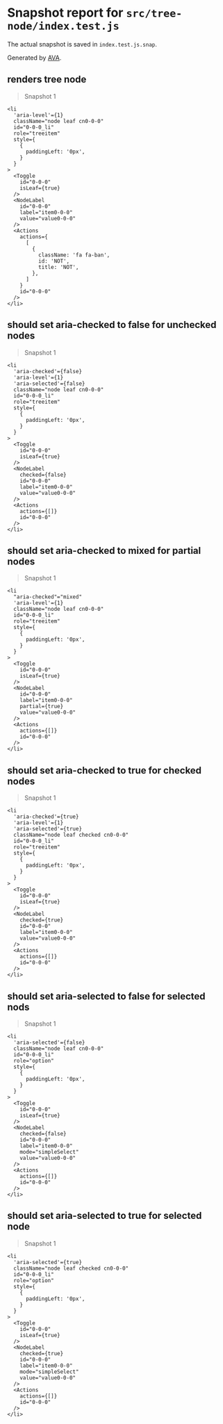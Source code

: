 # Snapshot report for `src/tree-node/index.test.js`

The actual snapshot is saved in `index.test.js.snap`.

Generated by [AVA](https://ava.li).

## renders tree node

> Snapshot 1

    <li
      'aria-level'={1}
      className="node leaf cn0-0-0"
      id="0-0-0_li"
      role="treeitem"
      style={
        {
          paddingLeft: '0px',
        }
      }
    >
      <Toggle
        id="0-0-0"
        isLeaf={true}
      />
      <NodeLabel
        id="0-0-0"
        label="item0-0-0"
        value="value0-0-0"
      />
      <Actions
        actions={
          [
            {
              className: 'fa fa-ban',
              id: 'NOT',
              title: 'NOT',
            },
          ]
        }
        id="0-0-0"
      />
    </li>

## should set aria-checked to false for unchecked nodes

> Snapshot 1

    <li
      'aria-checked'={false}
      'aria-level'={1}
      'aria-selected'={false}
      className="node leaf cn0-0-0"
      id="0-0-0_li"
      role="treeitem"
      style={
        {
          paddingLeft: '0px',
        }
      }
    >
      <Toggle
        id="0-0-0"
        isLeaf={true}
      />
      <NodeLabel
        checked={false}
        id="0-0-0"
        label="item0-0-0"
        value="value0-0-0"
      />
      <Actions
        actions={[]}
        id="0-0-0"
      />
    </li>

## should set aria-checked to mixed for partial nodes

> Snapshot 1

    <li
      "aria-checked"="mixed"
      'aria-level'={1}
      className="node leaf cn0-0-0"
      id="0-0-0_li"
      role="treeitem"
      style={
        {
          paddingLeft: '0px',
        }
      }
    >
      <Toggle
        id="0-0-0"
        isLeaf={true}
      />
      <NodeLabel
        id="0-0-0"
        label="item0-0-0"
        partial={true}
        value="value0-0-0"
      />
      <Actions
        actions={[]}
        id="0-0-0"
      />
    </li>

## should set aria-checked to true for checked nodes

> Snapshot 1

    <li
      'aria-checked'={true}
      'aria-level'={1}
      'aria-selected'={true}
      className="node leaf checked cn0-0-0"
      id="0-0-0_li"
      role="treeitem"
      style={
        {
          paddingLeft: '0px',
        }
      }
    >
      <Toggle
        id="0-0-0"
        isLeaf={true}
      />
      <NodeLabel
        checked={true}
        id="0-0-0"
        label="item0-0-0"
        value="value0-0-0"
      />
      <Actions
        actions={[]}
        id="0-0-0"
      />
    </li>

## should set aria-selected to false for selected nods

> Snapshot 1

    <li
      'aria-selected'={false}
      className="node leaf cn0-0-0"
      id="0-0-0_li"
      role="option"
      style={
        {
          paddingLeft: '0px',
        }
      }
    >
      <Toggle
        id="0-0-0"
        isLeaf={true}
      />
      <NodeLabel
        checked={false}
        id="0-0-0"
        label="item0-0-0"
        mode="simpleSelect"
        value="value0-0-0"
      />
      <Actions
        actions={[]}
        id="0-0-0"
      />
    </li>

## should set aria-selected to true for selected node

> Snapshot 1

    <li
      'aria-selected'={true}
      className="node leaf checked cn0-0-0"
      id="0-0-0_li"
      role="option"
      style={
        {
          paddingLeft: '0px',
        }
      }
    >
      <Toggle
        id="0-0-0"
        isLeaf={true}
      />
      <NodeLabel
        checked={true}
        id="0-0-0"
        label="item0-0-0"
        mode="simpleSelect"
        value="value0-0-0"
      />
      <Actions
        actions={[]}
        id="0-0-0"
      />
    </li>

